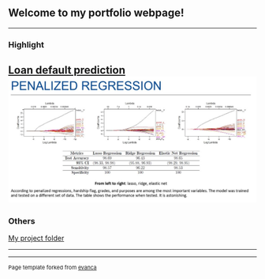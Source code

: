 ## Welcome to my portfolio webpage! 

---

### Highlight

[Loan default prediction](/projects/1_LoanDefaultPrediction.pdf)
<img src="projects/LoanDefaultPrediction.JPG?raw=true"/>
---

### Others

[My project folder](https://github.com/wilsonphurwo/wilsonphurwo.github.io/tree/master/projects)

---




---
<p style="font-size:11px">Page template forked from <a href="https://github.com/evanca/quick-portfolio">evanca</a></p>
<!-- Remove above link if you don't want to attibute -->
